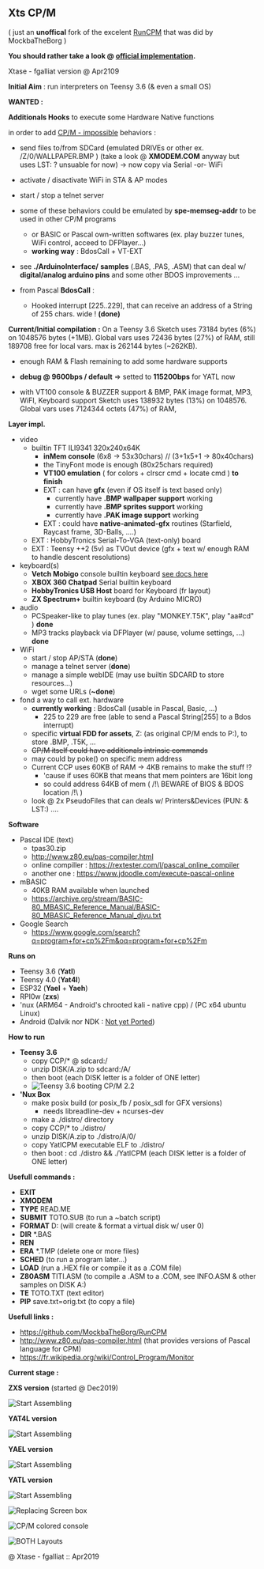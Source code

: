 ## Xts CP/M



( just an **unoffical** fork of the excelent [RunCPM](https://github.com/MockbaTheBorg/RunCPM) that was did by MockbaTheBorg )

**You should rather take a look @ [official implementation](https://github.com/MockbaTheBorg/RunCPM).** 



Xtase - fgalliat version @ Apr2109



**Initial Aim** : run interpreters on Teensy 3.6 (& even a small OS)



**WANTED :**

  **Additionals Hooks** to execute some Hardware Native functions

  in order to add <u>CP/M - impossible</u> behaviors : 

- send files to/from SDCard (emulated DRIVEs or other ex. /Z/0/WALLPAPER.BMP ) (take a look @ **XMODEM.COM** anyway but uses LST: ? unsuable for now) -> now copy via Serial -or- WiFi

- activate / disactivate WiFi in STA & AP modes

- start / stop a telnet server

- some of these behaviors could be emulated by **spe-memseg-addr** to be used in other CP/M programs

  - or BASIC or Pascal own-written softwares (ex. play buzzer tunes, WiFi control, acceed to DFPlayer...)
  - **working way** : BdosCall + VT-EXT

- see **./ArduinoInterface/** **samples** (.BAS, .PAS, .ASM) that can deal w/ **digital/analog arduino pins** and some other BDOS improvements ...

- from Pascal **BdosCall** :
  - Hooked interrupt [225..229], that can receive an address of a String of 255 chars. wide ! **(done)**

    

**Current/Initial compilation :**
  On a Teensy 3.6
  Sketch uses 73184 bytes (6%) on 1048576 bytes (+1MB).
  Global vars uses 72436 bytes (27%) of RAM, still 189708 free for local vars. max is 262144 bytes (~262KB).

  - enough RAM & Flash remaining to add some hardware supports 

  - **debug @ 9600bps / default** => setted to **115200bps** for YATL now

  - with VT100 console & BUZZER support & BMP, PAK image format, MP3, WiFI, Keyboard support
    Sketch uses 138932 bytes (13%) on 1048576.
    Global vars uses 7124344 octets (47%) of RAM,




**Layer impl.**

- video
  - builtin TFT ILI9341 320x240x64K
    - **inMem console** (6x8 -> 53x30chars) // (3+1x5+1 -> 80x40chars)
    - the TinyFont mode is enough (80x25chars required)
    - **VT100 emulation** ( for colors + clrscr cmd + locate cmd ) **to finish**
    - EXT : can have **gfx** (even if OS itself is text based only)
      - currently have **.BMP wallpaper support** working
      - currently have **.BMP sprites support** working
      - currently have **.PAK image support** working
    - EXT : could have **native-animated-gfx** routines (Starfield, Raycast frame, 3D-Balls, ....) 
  - EXT : HobbyTronics Serial-To-VGA (text-only) board
  - EXT : Teensy ++2 (5v) as TVOut device (gfx + text w/ enough RAM to handle descent resolutions)
- keyboard(s)
  - **Vetch Mobigo** console builtin keyboard [see docs here](./Mobigo/README.md)
  - **XBOX 360 Chatpad** Serial builtin keyboard
  - **HobbyTronics USB Host** board for Keyboard (fr layout)
  - **ZX Spectrum+** builtin keyboard (by Arduino MICRO)
- audio
  - PCSpeaker-like to play tunes (ex. play "MONKEY.T5K", play "aa#cd" ) **done**
  - MP3 tracks playback via DFPlayer (w/ pause, volume settings, ...) **done**
- WiFi
  - start / stop AP/STA (**done**)
  - manage a telnet server (**done**)
  - manage a simple webIDE (may use builtin SDCARD to store resources...)
  - wget some URLs (**~done**)
- fond a way to call ext. hardware
  - **currently working** : BdosCall (usable in Pascal, Basic, ...)
    - 225 to 229 are free (able to send a Pascal String[255] to a Bdos interrupt)
  - specific **virtual FDD for assets**, Z: (as original CP/M ends to P:), to store .BMP, .T5K, ...
  - ~~CP/M itself could have additionals intrinsic commands~~ 
  - may could by poke() on specific mem address
  - Current CCP uses 60KB of RAM -> 4KB remains to make the stuff !?
    - 'cause if uses 60KB that means that mem pointers are 16bit long
    - so could address 64KB of mem ( /!\\ BEWARE of BIOS & BDOS location /!\\ )
  - look @ 2x PseudoFiles that can deals w/ Printers&Devices (PUN: & LST:) ....



**Software**

- Pascal IDE (text)
  - tpas30.zip
  - http://www.z80.eu/pas-compiler.html
  - online compiller : https://rextester.com/l/pascal_online_compiler
  - another one : https://www.jdoodle.com/execute-pascal-online
- mBASIC
  - 40KB RAM available when launched
  - https://archive.org/stream/BASIC-80_MBASIC_Reference_Manual/BASIC-80_MBASIC_Reference_Manual_djvu.txt
- Google Search
  - https://www.google.com/search?q=program+for+cp%2Fm&oq=program+for+cp%2Fm



**Runs on**

  - Teensy 3.6 (**Yatl**)
  - Teensy 4.0 (**Yat4l**)
  - ESP32 (**Yael** + **Yaeh**)
  - RPI0w (**zxs**)
  - 'nux (ARM64 - Android's chrooted kali - native cpp) / (PC x64 ubuntu Linux)
  - Android (Dalvik nor NDK : <u>Not yet Ported</u>)



**How to run**

 - **Teensy 3.6**
   - copy CCP/* @ sdcard:/
   - unzip DISK/A.zip to sdcard:/A/
   - then boot (each DISK letter is a folder of ONE letter)
   - ![Teensy 3.6 booting CP/M 2.2](./pictures/yatlCPM_1_mini.jpg)
  - **'Nux Box**
      - make posix build (or posix_fb / posix_sdl for GFX versions)
        - needs libreadline-dev + ncurses-dev
      - make a ./distro/ directory
       - copy CCP/* to ./distro/
       - unzip DISK/A.zip to ./distro/A/0/
       - copy YatlCPM executable ELF to ./distro/
       - then boot : cd ./distro && ./YatlCPM (each DISK letter is a folder of ONE letter)



**Usefull commands :**

- **EXIT**
- **XMODEM**
- **TYPE** READ.ME
- **SUBMIT** TOTO.SUB (to run a ~batch script)
- **FORMAT** D: (will create & format a virtual disk w/ user 0)
- **DIR** *.BAS
- **REN**
- **ERA** *.TMP (delete one or more files)
- **SCHED** (to run a program later...)
- **LOAD** (run a .HEX file or compile it as a .COM file)
- **Z80ASM** TITI.ASM (to compile a .ASM to a .COM, see INFO.ASM & other samples on DISK A:)
- **TE** TOTO.TXT (text editor)
- **PIP** save.txt=orig.txt (to copy a file)



**Usefull links :**

- https://github.com/MockbaTheBorg/RunCPM
- http://www.z80.eu/pas-compiler.html (that provides versions of Pascal language for CPM)
- https://fr.wikipedia.org/wiki/Control_Program/Monitor



**Current stage :**

**ZXS version** (started @ Dec2019)

![Start Assembling](./pictures/zxs.jpg)

**YAT4L version**

![Start Assembling](./pictures/yat4l.jpg)

**YAEL version**

![Start Assembling](./pictures/yael.jpg)

**YATL version**

![Start Assembling](./pictures/yatlAssemblingRunning_mini.jpg)

![Replacing Screen box](./pictures/yatlShiftEnclosure2.jpg)

![CP/M colored console](./pictures/yatlCPM_colored_1_mini.jpg)

![BOTH Layouts](./pictures/yatlBothLayouts_1_mini.jpg)


@ Xtase - fgalliat :: Apr2019